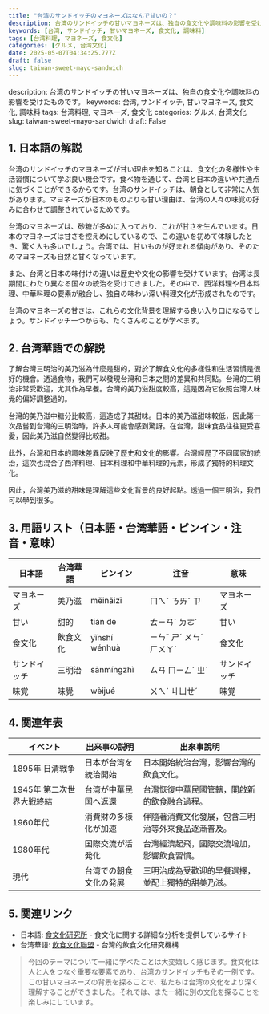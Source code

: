 ```yaml
---
title: "台湾のサンドイッチのマヨネーズはなんで甘いの？"
description: 台湾のサンドイッチの甘いマヨネーズは、独自の食文化や調味料の影響を受けたものです。
keywords: [台湾, サンドイッチ, 甘いマヨネーズ, 食文化, 調味料]
tags: [台湾料理, マヨネーズ, 食文化]
categories: [グルメ, 台湾文化]
date: 2025-05-07T04:34:25.777Z
draft: false
slug: taiwan-sweet-mayo-sandwich
---
```


description: 台湾のサンドイッチの甘いマヨネーズは、独自の食文化や調味料の影響を受けたものです。
keywords: 台湾, サンドイッチ, 甘いマヨネーズ, 食文化, 調味料
tags: 台湾料理, マヨネーズ, 食文化
categories: グルメ, 台湾文化
slug: taiwan-sweet-mayo-sandwich
draft: False

## 1. 日本語の解説

台湾のサンドイッチのマヨネーズが甘い理由を知ることは、食文化の多様性や生活習慣について学ぶ良い機会です。食べ物を通じて、台湾と日本の違いや共通点に気づくことができるからです。台湾のサンドイッチは、朝食として非常に人気があります。マヨネーズが日本のものよりも甘い理由は、台湾の人々の味覚の好みに合わせて調整されているためです。

台湾のマヨネーズは、砂糖が多めに入っており、これが甘さを生んでいます。日本のマヨネーズは甘さを控えめにしているので、この違いを初めて体験したとき、驚く人も多いでしょう。台湾では、甘いものが好まれる傾向があり、そのためマヨネーズも自然と甘くなっています。

また、台湾と日本の味付けの違いは歴史や文化の影響を受けています。台湾は長期間にわたり異なる国々の統治を受けてきました。その中で、西洋料理や日本料理、中華料理の要素が融合し、独自の味わい深い料理文化が形成されたのです。

台湾のマヨネーズの甘さは、これらの文化背景を理解する良い入り口になるでしょう。サンドイッチ一つからも、たくさんのことが学べます。

## 2. 台湾華語での解説

了解台灣三明治的美乃滋為什麼是甜的，對於了解食文化的多樣性和生活習慣是很好的機會。透過食物，我們可以發現台灣和日本之間的差異和共同點。台灣的三明治非常受歡迎，尤其作為早餐。台灣的美乃滋甜度較高，這是因為它依照台灣人味覺的偏好調整過的。

台灣的美乃滋中糖分比較高，這造成了其甜味。日本的美乃滋甜味較低，因此第一次品嘗到台灣的三明治時，許多人可能會感到驚訝。在台灣，甜味食品往往更受喜愛，因此美乃滋自然變得比較甜。

此外，台灣和日本的調味差異反映了歷史和文化的影響。台灣經歷了不同國家的統治，這次也混合了西洋料理、日本料理和中華料理的元素，形成了獨特的料理文化。

因此，台灣美乃滋的甜味是理解這些文化背景的良好起點。透過一個三明治，我們可以學到很多。

## 3. 用語リスト（日本語・台湾華語・ピンイン・注音・意味）

| 日本語       | 台湾華語     | ピンイン      | 注音      | 意味                         |
|--------------|--------------|--------------|--------------|------------------------------|
| マヨネーズ   | 美乃滋       | měinǎizī     | ㄇㄟˇ ㄋㄞˇ ㄗ | マヨネーズ                   |
| 甘い         | 甜的         | tián de     | ㄊㄧㄢˊ ㄉㄜ˙ | 甘い                         |
| 食文化       | 飲食文化     | yǐnshí wénhuà | ㄧㄣˇ ㄕˊ ㄨㄣˊ ㄏㄨㄚˋ | 食文化                       |
| サンドイッチ | 三明治       | sānmíngzhì  | ㄙㄢ ㄇㄧㄥˊ ㄓˋ | サンドイッチ                 |
| 味覚         | 味覺         | wèijué      | ㄨㄟˋ ㄐㄩㄝˊ | 味覚                         |

## 4. 関連年表

| イベント   | 出来事の説明                       | 出來事說明                                                                            |
|------------|-----------------------------------|--------------------------------------------------------------------------------------|
| 1895年 日清戦争 | 日本が台湾を統治開始               | 日本開始統治台灣，影響台灣的飲食文化。                                                  |
| 1945年 第二次世界大戦終結 | 台湾が中華民国へ返還             | 台灣恢復中華民國管轄，開啟新的飲食融合過程。                                            |
| 1960年代 | 消費財の多様化が加速               | 伴隨著消費文化發展，包含三明治等外來食品逐漸普及。                                       |
| 1980年代 | 国際交流が活発化                   | 台灣經濟起飛，國際交流增加，影響飲食習慣。                                                |
| 現代      | 台湾での朝食文化の発展             | 三明治成為受歡迎的早餐選擇，並配上獨特的甜美乃滋。                                       |

## 5. 関連リンク

- 日本語: [食文化研究所](https://www.shokubunka.com) - 食文化に関する詳細な分析を提供しているサイト
- 台湾華語: [飲食文化聯盟](https://www.foodculture.tw) - 台灣的飲食文化研究機構

>今回のテーマについて一緒に学べたことは大変嬉しく感じます。食文化は人と人をつなぐ重要な要素であり、台湾のサンドイッチもその一例です。この甘いマヨネーズの背景を探ることで、私たちは台湾の文化をより深く理解することができました。それでは、また一緒に別の文化を探ることを楽しみにしています。